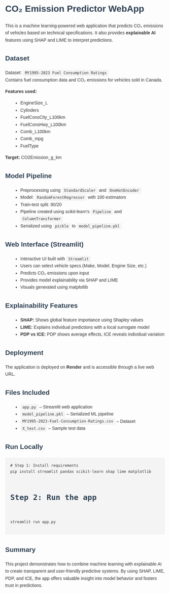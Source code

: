 <!DOCTYPE html>
<html lang="en">
<head>
  <meta charset="UTF-8">
  <title>CO₂ Emission Predictor WebApp</title>
  <style>
    body { font-family: Arial, sans-serif; line-height: 1.6; margin: 2rem; color: #333; }
    h1, h2 { color: #2c3e50; }
    code { background: #f4f4f4; padding: 0.2rem 0.4rem; border-radius: 4px; }
    pre { background: #f4f4f4; padding: 1rem; border-radius: 4px; overflow-x: auto; }
    ul { margin-left: 1.5rem; }
  </style>
</head>
<body>

  <h1>CO₂ Emission Predictor WebApp</h1>
  <p>This is a machine learning-powered web application that predicts CO₂ emissions of vehicles based on technical specifications. It also provides <strong>explainable AI</strong> features using SHAP and LIME to interpret predictions.</p>

  <h2>Dataset</h2>
  <p>
    Dataset: <code>MY1995-2023 Fuel Consumption Ratings</code><br>
    Contains fuel consumption data and CO₂ emissions for vehicles sold in Canada.
  </p>
  <p><strong>Features used:</strong></p>
  <ul>
    <li>EngineSize_L</li>
    <li>Cylinders</li>
    <li>FuelConsCity_L100km</li>
    <li>FuelConsHwy_L100km</li>
    <li>Comb_L100km</li>
    <li>Comb_mpg</li>
    <li>FuelType</li>
  </ul>
  <p><strong>Target:</strong> CO2Emission_g_km</p>

  <h2>Model Pipeline</h2>
  <ul>
    <li>Preprocessing using <code>StandardScaler</code> and <code>OneHotEncoder</code></li>
    <li>Model: <code>RandomForestRegressor</code> with 100 estimators</li>
    <li>Train-test split: 80/20</li>
    <li>Pipeline created using scikit-learn's <code>Pipeline</code> and <code>ColumnTransformer</code></li>
    <li>Serialized using <code>pickle</code> to <code>model_pipeline.pkl</code></li>
  </ul>

  <h2>Web Interface (Streamlit)</h2>
  <ul>
    <li>Interactive UI built with <code>Streamlit</code></li>
    <li>Users can select vehicle specs (Make, Model, Engine Size, etc.)</li>
    <li>Predicts CO₂ emissions upon input</li>
    <li>Provides model explainability via SHAP and LIME</li>
    <li>Visuals generated using matplotlib</li>
  </ul>

  <h2>Explainability Features</h2>
  <ul>
    <li><strong>SHAP:</strong> Shows global feature importance using Shapley values</li>
    <li><strong>LIME:</strong> Explains individual predictions with a local surrogate model</li>
    <li><strong>PDP vs ICE:</strong> PDP shows average effects, ICE reveals individual variation</li>
  </ul>

  <h2>Deployment</h2>
  <p>The application is deployed on <strong>Render</strong> and is accessible through a live web URL.</p>

  <h2>Files Included</h2>
  <ul>
    <li><code>app.py</code> – Streamlit web application</li>
    <li><code>model_pipeline.pkl</code> – Serialized ML pipeline</li>
    <li><code>MY1995-2023-Fuel-Consumption-Ratings.csv</code> – Dataset</li>
    <li><code>X_test.csv</code> – Sample test data</li>
  </ul>

  <h2>Run Locally</h2>
  <pre><code># Step 1: Install requirements
pip install streamlit pandas scikit-learn shap lime matplotlib

# Step 2: Run the app
streamlit run app.py
  </code></pre>

  <h2>Summary</h2>
  <p>This project demonstrates how to combine machine learning with explainable AI to create transparent and user-friendly predictive systems. By using SHAP, LIME, PDP, and ICE, the app offers valuable insight into model behavior and fosters trust in predictions.</p>

</body>
</html>

